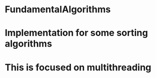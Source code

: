 # FundamentalAlgorithms
# Implementation for some sorting algorithms
# This is focused on multithreading
